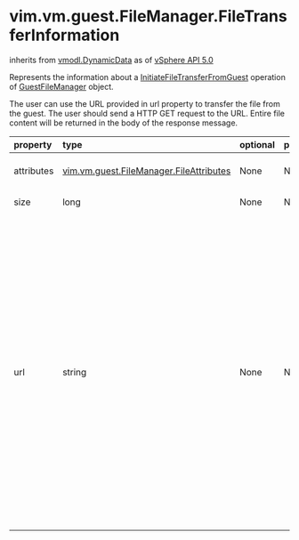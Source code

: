 vim.vm.guest.FileManager.FileTransferInformation
================================================
inherits from [vmodl.DynamicData](docs/vmodl.DynamicData.md)
as of [vSphere API 5.0](vim.version.md#vim.version.version7)


Represents the information about a  <a href="vim.vm.guest.FileManager.md#initiateFileTransferFromGuest">InitiateFileTransferFromGuest</a> operation  of <a href="vim.vm.guest.FileManager.md">GuestFileManager</a> object.  <p>  The user can use the URL provided in url property to transfer  the file from the guest. The user should send a HTTP GET request to the  URL. Entire file content will be returned in the body of the response  message.

| property | type | optional | priv | desc |
|:---------|:-----|:---------|:-----|:-----|
| attributes | [vim.vm.guest.FileManager.FileAttributes](vim.vm.guest.FileManager.FileAttributes.md "vim.vm.guest.FileManager.FileAttributes") | None | None | File attributes of the file that is being transferred from the guest. |
| size | long | None | None | Total size of the file in bytes. |
| url | string | None | None | Specifies the URL to which the user has to send HTTP GET request.  Multiple GET requests cannot be sent to the URL simulatenously. URL  will become invalid once a successful GET request is sent.   The host part of the URL is returned as '*' if the hostname to be used  is the name of the server to which the call was made. For example, if  the call is made to esx-svr-1.domain1.com, and the file is available for  download from  http://esx-svr-1.domain1.com/guestFile?id=1&token=1234,  the URL returned may be  http://&#42;/guestFile?id=1&token=1234.  The client replaces the asterisk with the server name on which it  invoked the call. |


